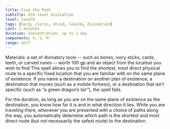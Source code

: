 ```yaml
---
title: Find the Path
subtitle: 6th-level divination
level: level6
tags: [bard, cleric, druid, level6, divination]
cast: 1 minutes
duration: Concentration, up to 1 day
components: V, S, M
range: Self
---
```

Materials: a set of divinatory tools -- such as bones, ivory sticks, cards, teeth, or carved runes -- worth 100 gp and an object from the location you wish to find
This spell allows you to find the shortest, most direct physical route to a specific fixed location that you are familiar with on the same plane of existence. If you name a destination on another plan of existence, a destination that moves (such as a mobile fortress), or a destination that isn’t specific (such as “a green dragon’s lair”), the spell fails.

For the duration, as long as you are on the same plane of existence as the destination, you know how far it is and in what direction it lies. While you are traveling there, whenever you are presented with a choice of paths along the way, you automatically determine which path is the shortest and most direct route (but not necessarily the safest route) to the destination.
